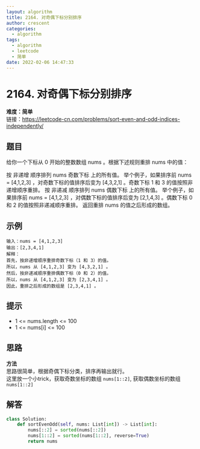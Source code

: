 ```yaml
---
layout: algorithm
title: 2164. 对奇偶下标分别排序
author: crescent
categories:
  - algorithm
tags:
  - algorithm
  - leetcode
  - 简单
date: 2022-02-06 14:47:33
---
```

# 2164. 对奇偶下标分别排序
**难度：简单**  
链接：https://leetcode-cn.com/problems/sort-even-and-odd-indices-independently/
## 题目
给你一个下标从 0 开始的整数数组 nums 。根据下述规则重排 nums 中的值：

按 非递增 顺序排列 nums 奇数下标 上的所有值。
举个例子，如果排序前 nums = [4,1,2,3] ，对奇数下标的值排序后变为 [4,3,2,1] 。奇数下标 1 和 3 的值按照非递增顺序重排。
按 非递减 顺序排列 nums 偶数下标 上的所有值。
举个例子，如果排序前 nums = [4,1,2,3] ，对偶数下标的值排序后变为 [2,1,4,3] 。偶数下标 0 和 2 的值按照非递减顺序重排。
返回重排 nums 的值之后形成的数组。

## 示例
```
输入：nums = [4,1,2,3]
输出：[2,3,4,1]
解释：
首先，按非递增顺序重排奇数下标（1 和 3）的值。
所以，nums 从 [4,1,2,3] 变为 [4,3,2,1] 。
然后，按非递减顺序重排偶数下标（0 和 2）的值。
所以，nums 从 [4,1,2,3] 变为 [2,3,4,1] 。
因此，重排之后形成的数组是 [2,3,4,1] 。
```

## 提示
+ 1 <= nums.length <= 100
+ 1 <= nums[i] <= 100

## 思路
**方法**  
思路很简单，根据奇偶下标分类，排序再输出就行。  
这里放一个小trick，获取奇数坐标的数组 `nums[1::2]`, 获取偶数坐标的数组 `nums[1::2]`

## 解答
``` python
class Solution:
    def sortEvenOdd(self, nums: List[int]) -> List[int]:
        nums[::2] = sorted(nums[::2])
        nums[1::2] = sorted(nums[1::2], reverse=True)
        return nums
```